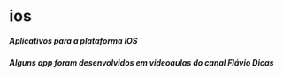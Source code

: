 # ios
##### Aplicativos para a plataforma IOS

##### Alguns app foram desenvolvidos em videoaulas do canal Flávio Dicas
